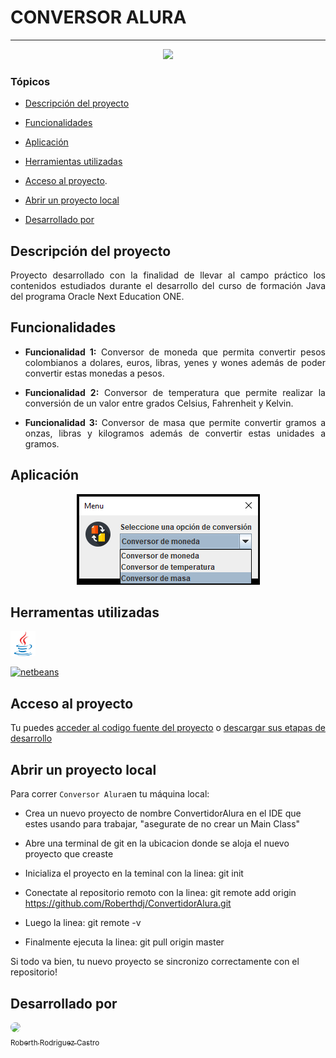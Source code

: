 <div align="left">

  <h1>CONVERSOR ALURA</h1>

</div>

<hr>

<p align="center">
   <img src="http://img.shields.io/static/v1?label=STATUS&message=EN DESARROLLO%20&color=RED&style=for-the-badge" #vitrinedev/>
</p>

### Tópicos 

- [Descripción del proyecto](#descripción-del-proyecto)

- [Funcionalidades](#funcionalidades)

- [Aplicación](#aplicación)

- [Herramientas utilizadas](#herramentas-utilizadas)

- [Acceso al proyecto](#acceso-al-proyecto).

- [Abrir un proyecto local](#abrir-un-proyecto-local)

- [Desarrollado por](#desarrollado-por)

## Descripción del proyecto 

<p align="justify">
  Proyecto desarrollado con la finalidad de llevar al campo práctico los contenidos estudiados durante el desarrollo del
  curso de formación Java del programa Oracle Next Education ONE.
</p>

## Funcionalidades
- <p align="justify"><strong>Funcionalidad 1:</strong> Conversor de moneda que permita convertir pesos colombianos a dolares, euros, libras, yenes y wones además de poder convertir estas monedas a pesos.</p>

- <p align="justify"><strong>Funcionalidad 2:</strong> Conversor de temperatura que permite realizar la conversión de un valor entre grados Celsius, Fahrenheit y Kelvin.</p>

- <p align="justify"><strong>Funcionalidad 3:</strong> Conversor de masa que permite convertir gramos a onzas, libras y kilogramos además de convertir estas unidades a gramos. </p>
## Aplicación

<div align="center">

  ![Vista inicial](https://github.com/Roberthdj/ConvertidorAlura/blob/master/imagen/Imagen_app.png)

</div>

###

## Herramentas utilizadas

<a href="https://www.java.com" target="_blank"> <img src="https://raw.githubusercontent.com/devicons/devicon/master/icons/java/java-original.svg" alt="java" width="40" height="40"/> </a> 

<a href="https://netbeans.apache.org/" target="_blank"> <img src="https://netbeans.apache.org/images/apache-netbeans.svg" alt="netbeans" width="40" height="40"/> </a>

###

## Acceso al proyecto

Tu puedes [acceder al codigo fuente del proyecto](https://github.com/Roberthdj/ConvertidorAlura) o [descargar sus etapas de desarrollo](https://github.com/Roberthdj/ConvertidorAlura/tags)

## Abrir un proyecto local

Para correr `Conversor Alura`en tu máquina local:

- Crea un nuevo proyecto de nombre ConvertidorAlura en el IDE que estes usando para trabajar, "asegurate de no crear un Main Class"

- Abre una terminal de git en la ubicacion donde se aloja el nuevo proyecto que creaste

- Inicializa el proyecto en la teminal con la linea: git init

- Conectate al repositorio remoto con la linea: git remote add origin https://github.com/Roberthdj/ConvertidorAlura.git

- Luego la linea: git remote -v

- Finalmente ejecuta la linea: git pull origin master

Si todo va bien, tu nuevo proyecto se sincronizo correctamente con el repositorio!

## Desarrollado por

[<img style ="border-radius: 50%;" src="https://avatars.githubusercontent.com/u/120141795?s=400&u=1224e7aef9eef9f87a1598bd2168761487581ef4&v=4" width=115><br><sub>Roberth Rodriguez Castro</sub>](https://github.com/roberthdj)
